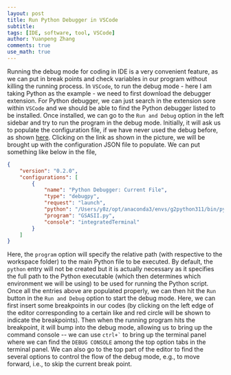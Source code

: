 ```yaml
---
layout: post
title: Run Python Debugger in VSCode
subtitle:
tags: [IDE, software, tool, VSCode]
author: Yuanpeng Zhang
comments: true
use_math: true
---
```


Running the debug mode for coding in IDE is a very convenient feature, as we can put in break points and check variables in our program without killing the running process. In `VSCode`, to run the debug mode - here I am taking Python as the example - we need to first download the debugger extension. For Python debugger, we can just search in the extension sore within `VSCode` and we should be able to find the Python debugger listed to be installed. Once installed, we can go to the `Run and Debug` option in the left sidebar and try to run the program in the debug mode. Initially, it will ask us to populate the configuration file, if we have never used the debug before, as shown [here](https://code.visualstudio.com/assets/docs/python/debugging/debug-start.png). Clicking on the link as shown in the picture, we will be brought up with the configuration JSON file to populate. We can put something like below in the file,

```json
{
    "version": "0.2.0",
    "configurations": [
        {
            "name": "Python Debugger: Current File",
            "type": "debugpy",
            "request": "launch",
            "python": "/Users/y8z/opt/anaconda3/envs/g2python311/bin/python",
            "program": "GSASII.py",
            "console": "integratedTerminal"
        }
    ]
}
```

Here, the `program` option will specify the relative path (with respective to the workspace folder) to the main Python file to be executed. By default, the `python` entry will not be created but it is actually necessary as it specifies the full path to the Python executable (which then determines which environment we will be using) to be used for running the Python script. Once all the entries above are populated properly, we can then hit the `Run` button in the `Run and Debug` option to start the debug mode. Here, we can first insert some breakpoints in our codes (by clicking on the left edge of the editor corresponding to a certain like and red circle will be shown to indicate the breakpoints). Then when the running program hits the breakpoint, it will bump into the debug mode, allowing us to bring up the command console -- we can use ``` ctrl+` ``` to bring up the terminal panel where we can find the `DEBUG CONSOLE` among the top option tabs in the terminal panel. We can also go to the top part of the editor to find the several options to control the flow of the debug mode, e.g., to move forward, i.e., to skip the current break point.